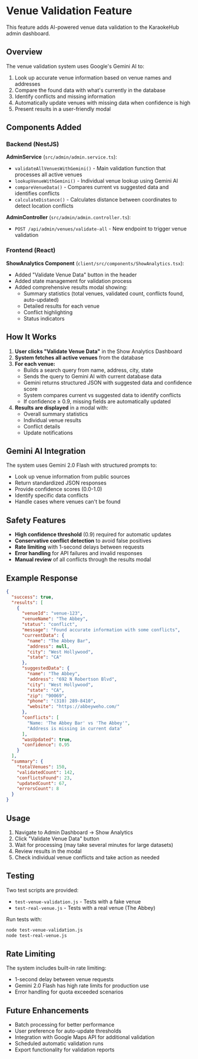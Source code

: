 # Venue Validation Feature

This feature adds AI-powered venue data validation to the KaraokeHub admin dashboard.

## Overview

The venue validation system uses Google's Gemini AI to:
1. Look up accurate venue information based on venue names and addresses
2. Compare the found data with what's currently in the database
3. Identify conflicts and missing information
4. Automatically update venues with missing data when confidence is high
5. Present results in a user-friendly modal

## Components Added

### Backend (NestJS)

**AdminService** (`src/admin/admin.service.ts`):
- `validateAllVenuesWithGemini()` - Main validation function that processes all active venues
- `lookupVenueWithGemini()` - Individual venue lookup using Gemini AI
- `compareVenueData()` - Compares current vs suggested data and identifies conflicts
- `calculateDistance()` - Calculates distance between coordinates to detect location conflicts

**AdminController** (`src/admin/admin.controller.ts`):
- `POST /api/admin/venues/validate-all` - New endpoint to trigger venue validation

### Frontend (React)

**ShowAnalytics Component** (`client/src/components/ShowAnalytics.tsx`):
- Added "Validate Venue Data" button in the header
- Added state management for validation process
- Added comprehensive results modal showing:
  - Summary statistics (total venues, validated count, conflicts found, auto-updated)
  - Detailed results for each venue
  - Conflict highlighting
  - Status indicators

## How It Works

1. **User clicks "Validate Venue Data"** in the Show Analytics Dashboard
2. **System fetches all active venues** from the database
3. **For each venue:**
   - Builds a search query from name, address, city, state
   - Sends the query to Gemini AI with current database data
   - Gemini returns structured JSON with suggested data and confidence score
   - System compares current vs suggested data to identify conflicts
   - If confidence ≥ 0.9, missing fields are automatically updated
4. **Results are displayed** in a modal with:
   - Overall summary statistics
   - Individual venue results
   - Conflict details
   - Update notifications

## Gemini AI Integration

The system uses Gemini 2.0 Flash with structured prompts to:
- Look up venue information from public sources
- Return standardized JSON responses
- Provide confidence scores (0.0-1.0)
- Identify specific data conflicts
- Handle cases where venues can't be found

## Safety Features

- **High confidence threshold** (0.9) required for automatic updates
- **Conservative conflict detection** to avoid false positives
- **Rate limiting** with 1-second delays between requests
- **Error handling** for API failures and invalid responses
- **Manual review** of all conflicts through the results modal

## Example Response

```json
{
  "success": true,
  "results": [
    {
      "venueId": "venue-123",
      "venueName": "The Abbey",
      "status": "conflict",
      "message": "Found accurate information with some conflicts",
      "currentData": {
        "name": "The Abbey Bar",
        "address": null,
        "city": "West Hollywood",
        "state": "CA"
      },
      "suggestedData": {
        "name": "The Abbey",
        "address": "692 N Robertson Blvd",
        "city": "West Hollywood",
        "state": "CA",
        "zip": "90069",
        "phone": "(310) 289-8410",
        "website": "https://abbeyweho.com/"
      },
      "conflicts": [
        "Name: 'The Abbey Bar' vs 'The Abbey'",
        "Address is missing in current data"
      ],
      "wasUpdated": true,
      "confidence": 0.95
    }
  ],
  "summary": {
    "totalVenues": 150,
    "validatedCount": 142,
    "conflictsFound": 23,
    "updatedCount": 67,
    "errorsCount": 8
  }
}
```

## Usage

1. Navigate to Admin Dashboard → Show Analytics
2. Click "Validate Venue Data" button
3. Wait for processing (may take several minutes for large datasets)
4. Review results in the modal
5. Check individual venue conflicts and take action as needed

## Testing

Two test scripts are provided:
- `test-venue-validation.js` - Tests with a fake venue
- `test-real-venue.js` - Tests with a real venue (The Abbey)

Run tests with:
```bash
node test-venue-validation.js
node test-real-venue.js
```

## Rate Limiting

The system includes built-in rate limiting:
- 1-second delay between venue requests
- Gemini 2.0 Flash has high rate limits for production use
- Error handling for quota exceeded scenarios

## Future Enhancements

- Batch processing for better performance
- User preference for auto-update thresholds
- Integration with Google Maps API for additional validation
- Scheduled automatic validation runs
- Export functionality for validation reports